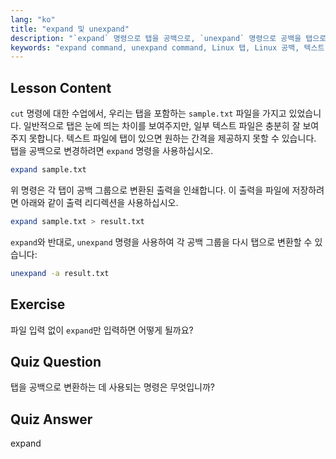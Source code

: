 ```yaml
---
lang: "ko"
title: "expand 및 unexpand"
description: "`expand` 명령으로 탭을 공백으로, `unexpand` 명령으로 공백을 탭으로 변환하는 방법을 배웁니다. 이 Linux 튜토리얼을 통해 텍스트 파일 서식을 개선하세요."
keywords: "expand command, unexpand command, Linux 탭, Linux 공백, 텍스트 서식, Linux 튜토리얼, 초보자 Linux, Linux 가이드"
---
```


## Lesson Content

`cut` 명령에 대한 수업에서, 우리는 탭을 포함하는 `sample.txt` 파일을 가지고 있었습니다. 일반적으로 탭은 눈에 띄는 차이를 보여주지만, 일부 텍스트 파일은 충분히 잘 보여주지 못합니다. 텍스트 파일에 탭이 있으면 원하는 간격을 제공하지 못할 수 있습니다. 탭을 공백으로 변경하려면 `expand` 명령을 사용하십시오.

```bash
expand sample.txt
```

위 명령은 각 탭이 공백 그룹으로 변환된 출력을 인쇄합니다. 이 출력을 파일에 저장하려면 아래와 같이 출력 리디렉션을 사용하십시오.

```bash
expand sample.txt > result.txt
```

`expand`와 반대로, `unexpand` 명령을 사용하여 각 공백 그룹을 다시 탭으로 변환할 수 있습니다:

```bash
unexpand -a result.txt
```

## Exercise

파일 입력 없이 `expand`만 입력하면 어떻게 될까요?

## Quiz Question

탭을 공백으로 변환하는 데 사용되는 명령은 무엇입니까?

## Quiz Answer

expand
